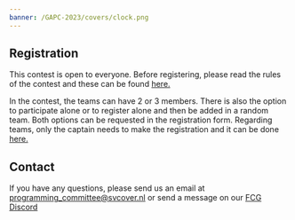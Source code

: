 ```yaml
---
banner: /GAPC-2023/covers/clock.png
---
```

## Registration

This contest is open to everyone. Before registering, please read the rules of the contest and these can be found <a href="https://fully-connected-graph.github.io/GAPC-2023/rules/">
here. </a> 

In the contest, the teams can have 2 or 3 members. There is also the option to participate alone or to register alone and then be added in a random team. Both options can be requested in the registration form. Regarding teams,
only the captain needs to make the registration and it can be done <a href="https://fully-connected-graph.github.io/GAPC-2023/registration/">
here. </a>

## Contact 

If you have any questions, please send us an email at programming_committee@svcover.nl or send a message on our [FCG Discord](https://discord.com/invite/JfzxyBHPsH)
